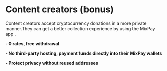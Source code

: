 # Content creators (bonus)

Content creators accept cryptocurrency donations in a more private manner.They can get a better collection experience by using the MixPay app .

**- 0 rates, free withdrawal**

**- No third-party hosting, payment funds directly into their MixPay wallets**

**- Protect privacy without reused addresses**
